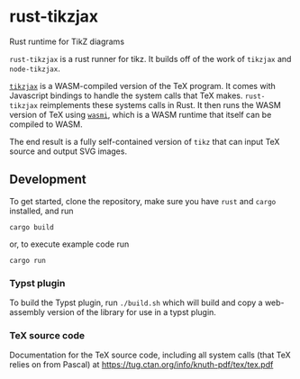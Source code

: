 # rust-tikzjax
Rust runtime for TikZ diagrams

`rust-tikzjax` is a rust runner for tikz. It builds off of the work of `tikzjax` and `node-tikzjax`.

[`tikzjax`](https://tikzjax.com/) is a WASM-compiled version of the TeX program. It comes with Javascript bindings
to handle the system calls that TeX makes. `rust-tikzjax` reimplements these systems calls in Rust. It then runs the WASM
version of TeX using [`wasmi`](https://github.com/wasmi-labs/wasmi), which is a WASM runtime that itself can be compiled to WASM.

The end result is a fully self-contained version of `tikz` that can input TeX source and output SVG images.

## Development

To get started, clone the repository, make sure you have `rust` and `cargo` installed, and run

```
cargo build
```

or, to execute example code run

```
cargo run
```

### Typst plugin

To build the Typst plugin, run `./build.sh` which will build and copy a web-assembly version of the library for use
in a typst plugin.

### TeX source code
Documentation for the TeX source code, including all system calls (that TeX relies on from Pascal) at https://tug.ctan.org/info/knuth-pdf/tex/tex.pdf